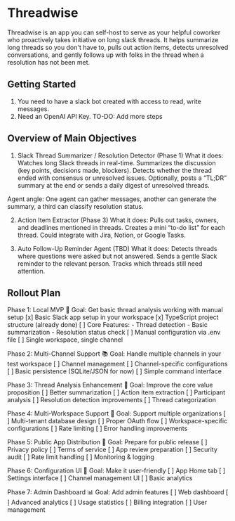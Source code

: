 # Threadwise

Threadwise is an app you can self-host to serve as your helpful coworker who proactively takes initiative on long slack threads. It helps summarize long threads so you don't have to, pulls out action items, detects unresolved conversations, and gently follows up with folks in the thread when a resolution has not been met.

## Getting Started

1. You need to have a slack bot created with access to read, write messages.
2. Need an OpenAI API Key.
TO-DO: Add more steps

## Overview of Main Objectives

1. Slack Thread Summarizer / Resolution Detector (Phase 1)
What it does:
Watches long Slack threads in real-time.
Summarizes the discussion (key points, decisions made, blockers).
Detects whether the thread ended with consensus or unresolved issues.
Optionally, posts a “TL;DR” summary at the end or sends a daily digest of unresolved threads.

Agent angle:
One agent can gather messages, another can generate the summary, a third can classify resolution status.

2. Action Item Extractor (Phase 3)
What it does:
Pulls out tasks, owners, and deadlines mentioned in threads.
Creates a mini “to-do list” for each thread.
Could integrate with Jira, Notion, or Google Tasks.

3. Auto Follow-Up Reminder Agent (TBD)
What it does:
Detects threads where questions were asked but not answered.
Sends a gentle Slack reminder to the relevant person.
Tracks which threads still need attention.

## Rollout Plan

Phase 1: Local MVP 🎯
Goal: Get basic thread analysis working with manual setup
[x] Basic Slack app setup in your workspace
[x] TypeScript project structure (already done)
[ ] Core Features:
    - Thread detection
    - Basic summarization
    - Resolution status check
[ ] Manual configuration via .env file
[ ] Single workspace, single channel

Phase 2: Multi-Channel Support 📚
Goal: Handle multiple channels in your test workspace
[ ] Channel management
[ ] Channel-specific configurations
[ ] Basic persistence (SQLite/JSON for now)
[ ] Simple command interface

Phase 3: Thread Analysis Enhancement 🧠
Goal: Improve the core value proposition
[ ] Better summarization
[ ] Action item extraction
[ ] Participant analysis
[ ] Resolution detection improvements
[ ] Thread categorization

Phase 4: Multi-Workspace Support 🏢
Goal: Support multiple organizations
[ ] Multi-tenant database design
[ ] Proper OAuth flow
[ ] Workspace-specific configurations
[ ] Rate limiting
[ ] Error handling improvements

Phase 5: Public App Distribution 🚀
Goal: Prepare for public release
[ ] Privacy policy
[ ] Terms of service
[ ] App review preparation
[ ] Security audit
[ ] Rate limit handling
[ ] Monitoring & logging

Phase 6: Configuration UI 🎨
Goal: Make it user-friendly
[ ] App Home tab
[ ] Settings interface
[ ] Channel management UI
[ ] Basic analytics

Phase 7: Admin Dashboard 📊
Goal: Add admin features
[ ] Web dashboard
[ ] Advanced analytics
[ ] Usage statistics
[ ] Billing integration
[ ] User management